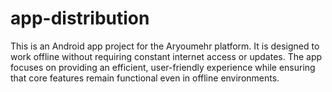 # app-distribution
This is an Android app project for the Aryoumehr platform. It is designed to work offline without requiring constant internet access or updates. The app focuses on providing an efficient, user-friendly experience while ensuring that core features remain functional even in offline environments.
